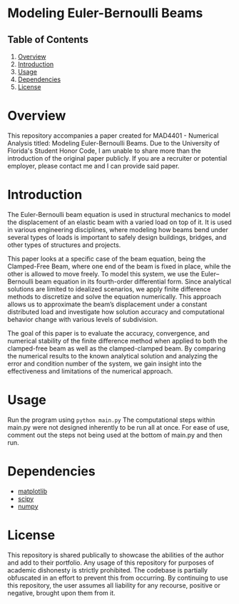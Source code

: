 # Modeling Euler-Bernoulli Beams

## Table of Contents
1. [Overview](#overview)
2. [Introduction](#introduction)
3. [Usage](#usage)
4. [Dependencies](#dependencies)
5. [License](#license)

# Overview

This repository accompanies a paper created for MAD4401 - Numerical Analysis titled: Modeling Euler-Bernoulli Beams. Due to the University of Florida's Student Honor Code, I am unable to share more than the introduction of the original paper publicly. If you are a recruiter or potential employer, please contact me and I can provide said paper.


# Introduction

The Euler-Bernoulli beam equation is used in structural mechanics to model the displacement of 
an elastic beam with a varied load on top of it. It is used in various engineering disciplines, where 
modeling how beams bend under several types of loads is important to safely design buildings, bridges, 
and other types of structures and projects. 

This paper looks at a specific case of the beam equation, being the Clamped-Free Beam, where 
one end of the beam is fixed in place, while the other is allowed to move freely. To model this system, we 
use the Euler–Bernoulli beam equation in its fourth-order differential form. Since analytical solutions are 
limited to idealized scenarios, we apply finite difference methods to discretize and solve the equation 
numerically. This approach allows us to approximate the beam’s displacement under a constant 
distributed load and investigate how solution accuracy and computational behavior change with various 
levels of subdivision. 

The goal of this paper is to evaluate the accuracy, convergence, and numerical stability of the 
finite difference method when applied to both the clamped-free beam as well as the clamped-clamped 
beam. By comparing the numerical results to the known analytical solution and analyzing the error and 
condition number of the system, we gain insight into the effectiveness and limitations of the numerical 
approach.


# Usage

Run the program using `python main.py`
The computational steps within main.py were not designed inherently to be run all at once.
For ease of use, comment out the steps not being used at the bottom of main.py and then run.

# Dependencies

- [matplotlib](https://matplotlib.org/)
- [scipy](https://scipy.org/)
- [numpy](https://numpy.org/)


# License

This repository is shared publically to showcase the abilities of the author and add to their portfolio. Any usage of this repository for purposes of academic dishonesty is strictly prohibited. The codebase is partially obfuscated in an effort to prevent this from occurring. By continuing to use this repository, the user assumes all liability for any recourse, positive or negative, brought upon them from it.
